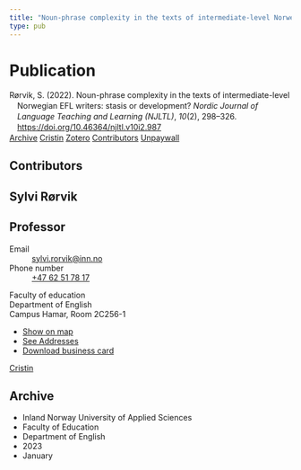 ```yaml
---
title: "Noun-phrase complexity in the texts of intermediate-level Norwegian EFL writers: stasis or development?"
type: pub
---
```

<h1>Publication</h1>
<article id="csl-bib-container-F9J5SCFR" class="csl-bib-container">
  <div class="csl-bib-body" style="line-height: 1.35; padding-left: 1em; text-indent:-1em;">
  <div class="csl-entry">R&#xF8;rvik, S. (2022). Noun-phrase complexity in the texts of intermediate-level Norwegian EFL writers: stasis or development? <i>Nordic Journal of Language Teaching and Learning (NJLTL)</i>, <i>10</i>(2), 298&#x2013;326. <a href="https://doi.org/10.46364/njltl.v10i2.987">https://doi.org/10.46364/njltl.v10i2.987</a></div>
</div>
  <div class="csl-bib-buttons">
    <a href="#taxonomy-article-F9J5SCFR" class="csl-bib-button">Archive</a>
    <a href="https://app.cristin.no/results/show.jsf?id=2113839" alt="Cristin URL" class="csl-bib-button">Cristin</a>
    <a href="http://zotero.org/groups/5022929/items/F9J5SCFR" alt="Zotero URL" class="csl-bib-button">Zotero</a>
    <a href="#contributors-article-F9J5SCFR" class="csl-bib-button">Contributors</a>
    <a href="https://journal.uia.no/index.php/NJLTL/article/download/987/803" class="csl-bib-button">Unpaywall</a>
  </div>
  <div id="csl-bib-meta-container-F9J5SCFR"></div>
</article>
<div id="csl-bib-meta-F9J5SCFR" class="csl-bib-meta">
  <article id="contributors-article-F9J5SCFR" class="contributors-article">
    <h1>Contributors</h1>
    <div class="personas">
<div class="vrtx-hinn-person-card">
<div class="photo">
<i class="lar la-user-circle missing-person"></i>
</div>
<div class="info">
<hgroup><h1>Sylvi Rørvik</h1>
<h2>Professor</h2>
</hgroup><dl>
<dt>Email</dt>
<dd>
<a href="mailto:sylvi.rorvik@inn.no">sylvi.rorvik@inn.no</a>
</dd>
<dt>Phone number</dt>
<dd><a href="tel:+4762517817">
+47 62 51 78 17
</a></dd>
</dl>
<p>
Faculty of education<br>
Department of English<br>
Campus Hamar,
Room 2C256-1
</p>
<ul class="vrtx-hinn-links">
<li><a href="https://www.google.com/maps?q=60.79625,11.07386">Show on map</a></li>
<li><a href="https://www.inn.no/english/find-an-employee/sylvi-rorvik.html#vrtx-hinn-addresses">See Addresses</a></li>
<li><a href="https://www.inn.no/english/find-an-employee/sylvi-rorvik.html?vrtx=vcf">Download business card</a></li>
</ul>
</div>
</div>
<a href="https://app.cristin.no/persons/show.jsf?id=15685" alt="Cristin URL" class="personas-cristin">Cristin</a>
</div>
  </article>
  <article id="taxonomy-article-F9J5SCFR" class="taxonomy-article">
    <h1>Archive</h1>
    <ul>
      <li>Inland Norway University of Applied Sciences</li>
      <li>Faculty of Education</li>
      <li>Department of English</li>
      <li>2023</li>
      <li>January</li>
    </ul>
  </article>
</div>
